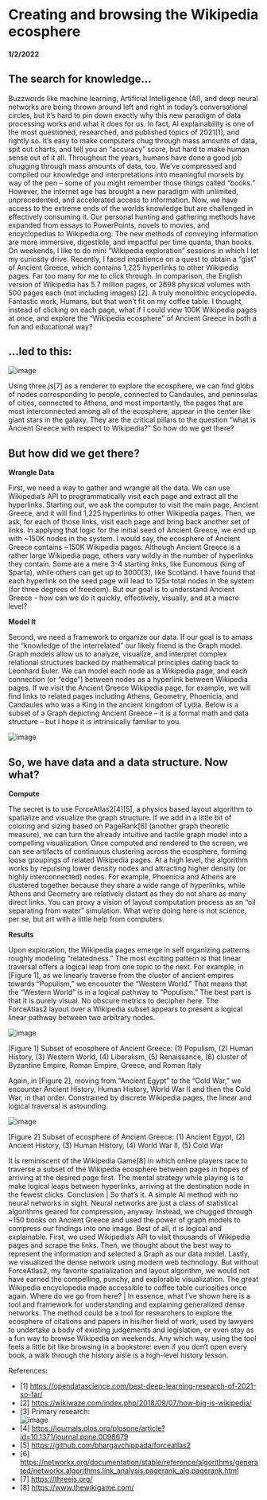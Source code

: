 # Creating and browsing the Wikipedia ecosphere

#### 1/2/2022

## The search for knowledge...

Buzzwords like machine learning, Artificial Intelligence (AI), and deep neural networks are being thrown around left and right in today’s conversational circles, but it’s hard to pin down exactly why this new paradigm of data processing works and what it does for us. In fact, AI explainability is one of the most questioned, researched, and published topics of 2021[1], and rightly so. It’s easy to make computers chug through mass amounts of data, spit out charts, and tell you an “accuracy” score, but hard to make human sense out of it all. Throughout the years, humans have done a good job chugging through mass amounts of data, too. We’ve compressed and compiled our knowledge and interpretations into meaningful morsels by way of the pen – some of you might remember those things called “books.” 
However, the internet age has brought a new paradigm with unlimited, unprecedented, and accelerated access to information. Now, we have access to the extreme ends of the worlds knowledge but are challenged in effectively consuming it. Our personal hunting and gathering methods have expanded from essays to PowerPoints, novels to movies, and encyclopedias to Wikipedia.org.  The new methods of conveying information are more immersive, digestible, and impactful per time quanta, than books. 
On weekends, I like to do mini “Wikipedia exploration” sessions in which I let my curiosity drive.  Recently, I faced impatience on a quest to obtain a “gist” of Ancient Greece, which contains 1,225 hyperlinks to other Wikipedia pages. Far too many for me to click through. In comparison, the English version of Wikipedia has 5.7 million pages, or 2698 physical volumes with 500 pages each (not including images) [2]. A truly monolithic encyclopedia. Fantastic work, Humans, but that won’t fit on my coffee table.
I thought, instead of clicking on each page, what if I could view 100K Wikipedia pages at once, and explore the “Wikipedia ecosphere” of Ancient Greece in both a fun and educational way? 

## ...led to this:
![image](./pictures/Picture1.png)

Using three.js[7] as a renderer to explore the ecosphere, we can find globs of nodes corresponding to people, connected to Candaules, and peninsulas of cities, connected to Athens, and most importantly, the pages that are most interconnected among all of the ecosphere, appear in the center like giant stars in the galaxy. They are the critical pillars to the question “what is Ancient Greece with respect to Wikipedia?”
So how do we get there?


## But how did we get there?
**Wrangle Data**

First, we need a way to gather and wrangle all the data. We can use Wikipedia’s API to programmatically visit each page and extract all the hyperlinks. Starting out, we ask the computer to visit the main page, Ancient Greece, and it will find 1,225 hyperlinks to other Wikipedia pages. Then, we ask, for each of those links, visit each page and bring back another set of links. In applying that logic for the initial seed of Ancient Greece, we end up with ~150K nodes in the system. I would say, the ecosphere of Ancient Greece contains ~150K Wikipedia pages. Although Ancient Greece is a rather large Wikipedia page, others vary wildly in the number of hyperlinks they contain. Some are a mere 3-4 starting links, like Eunomous (king of Sparta), while others can get up to 3000[3], like Scotland. I have found that each hyperlink on the seed page will lead to 125x total nodes in the system (for three degrees of freedom). But our goal is to understand Ancient Greece - how can we do it quickly, effectively, visually, and at a macro level?


**Model It**

Second, we need a framework to organize our data. If our goal is to amass the “knowledge of the interrelated” our likely friend is the Graph model. Graph models allow us to analyze, visualize, and interpret complex relational structures backed by mathematical principles dating back to Leonhard Euler. We can model each node as a Wikipedia page, and each connection (or “edge”) between nodes as a hyperlink between Wikipedia pages. 
If we visit the Ancient Greece Wikipedia page, for example, we will find links to related pages including Athens, Geometry, Phoenicia, and Candaules who was a King in the ancient kingdom of Lydia. Below is a subset of a Graph depicting Ancient Greece – it is a formal math and data structure – but I hope it is intrinsically familiar to you.  

![image](./pictures/Picture2.png)

 
## So, we have data and a data structure. Now what?
**Compute**

The secret is to use ForceAtlas2[4][5], a physics based layout algorithm to spatialize and visualize the graph structure. If we add in a little bit of coloring and sizing based on PageRank[6] (another graph theoretic measure), we can turn the already intuitive and tactile graph model into a compelling visualization. Once computed and rendered to the screen, we can see artifacts of continuous clustering across the ecosphere, forming loose groupings of related Wikipedia pages. At a high level, the algorithm works by repulsing lower density nodes and attracting higher density (or highly interconnected) nodes. For example, Phoenicia and Athens are clustered together because they share a wide range of hyperlinks, while Athens and Geometry are relatively distant as they do not share as many direct links. You can proxy a vision of layout computation process as an “oil separating from water” simulation. What we’re doing here is not science, per se, but art with a little help from computers.  

**Results**

Upon exploration, the Wikipedia pages emerge in self organizing patterns roughly modeling “relatedness.” The most exciting pattern is that linear traversal offers a logical leap from one topic to the next. For example, in [Figure 1], as we linearly traverse from the cluster of ancient empires towards “Populism,” we encounter the “Western World.” That means that the “Western World” is in a logical pathway to “Populism.” The best part is that it is purely visual. No obscure metrics to decipher here. The ForceAtlas2 layout over a Wikipedia subset appears to present a logical linear pathway between two arbitrary nodes.
 

![image](./pictures/Picture3.png)

[Figure 1] Subset of ecosphere of Ancient Greece: (1) Populism, (2) Human History, (3) Western World, (4) Liberalism, (5) Renaissance, (6) cluster of Byzantine Empire, Roman Empire, Greece, and Roman Italy

Again, in [Figure 2], moving from “Ancient Egypt” to the “Cold War,” we encounter Ancient History, Human History, World War II and then the Cold War, in that order. Constrained by discrete Wikipedia pages, the linear and logical traversal is astounding. 
 

![image](./pictures/Picture4.png)

[Figure 2] Subset of ecosphere of Ancient Greece: (1) Ancient Egypt, (2) Ancient History, (3) Human History, (4) World War II, (5) Cold War

It is reminiscent of the Wikipedia Game[8] in which online players race to traverse a subset of the Wikipedia ecosphere between pages in hopes of arriving at the desired page first. The mental strategy while playing is to make logical leaps between hyperlinks, arriving at the destination node in the fewest clicks.
Conclusion | So that’s it. A simple AI method with no neural networks in sight. Neural networks are just a class of statistical algorithms geared for compression, anyway. Instead, we chugged through ~150 books on Ancient Greece and used the power of graph models to compress our findings into one image. Best of all, it is logical and explainable. First, we used Wikipedia’s API to visit thousands of Wikipedia pages and scrape the links. Then, we thought about the best way to represent the information and selected a Graph as our data model. Lastly, we visualized the dense network using modern web technology. But without ForceAtlas2, my favorite spatialization and layout algorithm, we would not have earned the compelling, punchy, and explorable visualization. The great Wikipedia encyclopedia made accessible to coffee table curiosities once again.
Where do we go from here? | In essence, what I’ve shown here is a tool and framework for understanding and explaining generalized dense networks. The method could be a tool for researchers to explore the ecosphere of citations and papers in his/her field of work, used by lawyers to undertake a body of existing judgements and legislation, or even stay as a fun way to browse Wikipedia on weekends. Any which way, using the tool feels a little bit like browsing in a bookstore: even if you don’t open every book, a walk through the history aisle is a high-level history lesson. 
 
References:
- [1] https://opendatascience.com/best-deep-learning-research-of-2021-so-far/
- [2] https://wikiwaze.com/index.php/2018/09/07/how-big-is-wikipedia/
- [3] Primary research:  
![image](./pictures/Picture5.png)
- [4] https://journals.plos.org/plosone/article?id=10.1371/journal.pone.0098679
- [5] https://github.com/bhargavchippada/forceatlas2
- [6] https://networkx.org/documentation/stable/reference/algorithms/generated/networkx.algorithms.link_analysis.pagerank_alg.pagerank.html
- [7] https://threejs.org/
- [8] https://www.thewikigame.com/

 

